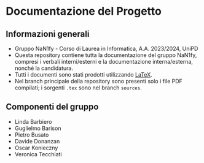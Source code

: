 # Documentazione del Progetto
## Informazioni generali
- Gruppo NaN1fy - Corso di Laurea in Informatica, A.A. 2023/2024, UniPD
- Questa repository contiene tutta la documentazione del gruppo NaN1fy, compresi i verbali interni/esterni e la documentazione interna/esterna, nonché la candidatura.
- Tutti i documenti sono stati prodotti utilizzando [LaTeX](https://it.wikipedia.org/wiki/LaTeX).
- Nel branch principale della repository sono presenti solo i file PDF compilati; i sorgenti `.tex` sono nel branch `sources`.

## Componenti del gruppo
- Linda Barbiero
- Guglielmo Barison
- Pietro Busato
- Davide Donanzan
- Oscar Konieczny
- Veronica Tecchiati
